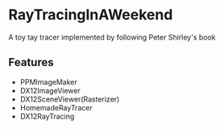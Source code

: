 # RayTracingInAWeekend
A toy tay tracer implemented by following Peter Shirley's book <Ray Tracing In A Weekend>

## Features

* PPMImageMaker
* DX12ImageViewer
* DX12SceneViewer(Rasterizer)
* HomemadeRayTracer
* DX12RayTracing
